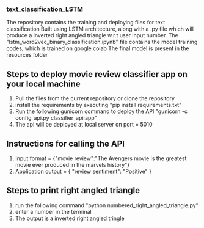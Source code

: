 ### text_classification_LSTM ###
The repository contains the training and deploying files for text classification Built using LSTM architecture, along with a .py file which will produce a inverted right angled triangle w.r.t user input number.
The "lstm_word2vec_binary_classification.ipynb" file contains the model training codes, which is trained on google colab
The final model is present in the resources folder

## Steps to deploy movie review classifier app on your local machine
1. Pull the files from the current repository or clone the repository
2. install the requirements by executing "pip install requirements.txt"
3. Run the following gunicorn command to deploy the API "gunicorn -c config_api.py classifier_api:app"
4. The api will be deployed at local server on port = 5010

## Instructions for calling the API
1. Input format = {"movie review":"The Avengers movie is the greatest movie ever produced in the marvels history"}
2. Application output = { "review sentiment": "Positive" }

## Steps to print right angled triangle
1. run the following command "python numbered_right_angled_triangle.py"
2. enter a number in the terminal
3. The output is a inverted right angled tringle 
